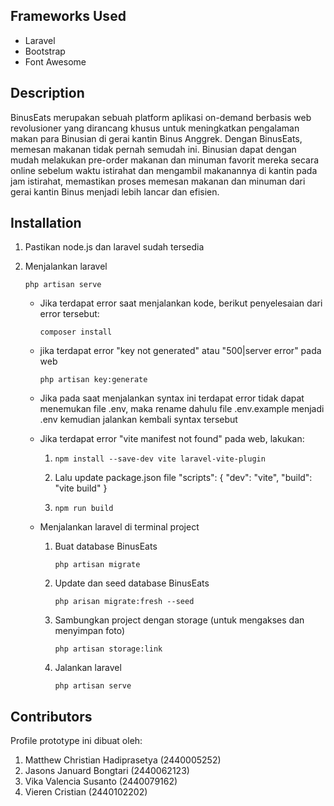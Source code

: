 Frameworks Used
--------------------------------------
- Laravel
- Bootstrap
- Font Awesome

Description
--------------------------------------
BinusEats merupakan sebuah platform aplikasi on-demand berbasis web revolusioner yang dirancang khusus untuk meningkatkan pengalaman makan para Binusian di gerai kantin Binus Anggrek. Dengan BinusEats, memesan makanan tidak pernah semudah ini. Binusian dapat dengan mudah melakukan pre-order makanan dan minuman favorit mereka secara online sebelum waktu istirahat dan mengambil makanannya di kantin pada jam istirahat, memastikan proses memesan makanan dan minuman dari gerai kantin Binus menjadi lebih lancar dan efisien.

Installation
--------------------------------------
1. Pastikan node.js dan laravel sudah tersedia

2. Menjalankan laravel
    ```
    php artisan serve
    ```
    
    - Jika terdapat error saat menjalankan kode, berikut penyelesaian dari error tersebut:
      ```
      composer install
      ```
    
    - jika terdapat error "key not generated" atau "500|server error" pada web
      ```
      php artisan key:generate
      ```
    
    - Jika pada saat menjalankan syntax ini terdapat error tidak dapat menemukan file .env, maka rename dahulu file .env.example menjadi .env kemudian jalankan kembali syntax tersebut
    
    - Jika terdapat error "vite manifest not found" pada web, lakukan:
      1. ```
         npm install --save-dev vite laravel-vite-plugin
         ```
      2. Lalu update package.json file "scripts": { "dev": "vite", "build": "vite build" }
      3. ```
         npm run build
         ```
    
    - Menjalankan laravel di terminal project
      1. Buat database BinusEats 
         ```   
         php artisan migrate
         ```
      2. Update dan seed database BinusEats
         ```
         php arisan migrate:fresh --seed
         ```
      3. Sambungkan project dengan storage (untuk mengakses dan menyimpan foto)
         ```
         php artisan storage:link
         ```
      4. Jalankan laravel
         ```
         php artisan serve
         ```
      
Contributors
--------------------------------------
Profile prototype ini dibuat oleh:
1. Matthew Christian Hadiprasetya (2440005252)
2. Jasons Januard Bongtari (2440062123)
3. Vika Valencia Susanto (2440079162)
4. Vieren Cristian (2440102202)
